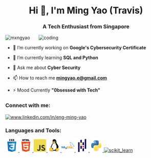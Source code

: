 <h1 align="center">Hi 👋, I'm Ming Yao (Travis) </h1>
<h3 align="center">A Tech Enthusiast from Singapore</h3>
<img align="right" alt="coding" width="400" src="https://media1.tenor.com/images/0660efe82fa3da42ed56eef013171835/tenor.gif?itemid=16596559">

<p align="left"> <img src="https://komarev.com/ghpvc/?username=mxngyao&label=Profile%20views&color=0e75b6&style=flat" alt="mxngyao" /> </p>

- 🔭 I’m currently working on **Google's Cybersecurity Certificate**

- 🌱 I’m currently learning **SQL and Python**

- 💬 Ask me about **Cyber Security**

- 📫 How to reach me **mingyao.e@gmail.com**

- ⚡ Mood Currently **"0bsessed with Tech"**

<h3 align="left">Connect with me:</h3>
<p align="left">
<a href="https://linkedin.com/in/www.linkedin.com/in/eng-ming-yao" target="blank"><img align="center" src="https://raw.githubusercontent.com/rahuldkjain/github-profile-readme-generator/master/src/images/icons/Social/linked-in-alt.svg" alt="www.linkedin.com/in/eng-ming-yao" height="30" width="40" /></a>
</p>

<h3 align="left">Languages and Tools:</h3>
<p align="left"> <a href="https://www.w3schools.com/css/" target="_blank" rel="noreferrer"> <img src="https://raw.githubusercontent.com/devicons/devicon/master/icons/css3/css3-original-wordmark.svg" alt="css3" width="40" height="40"/> </a> <a href="https://www.w3.org/html/" target="_blank" rel="noreferrer"> <img src="https://raw.githubusercontent.com/devicons/devicon/master/icons/html5/html5-original-wordmark.svg" alt="html5" width="40" height="40"/> </a> <a href="https://developer.mozilla.org/en-US/docs/Web/JavaScript" target="_blank" rel="noreferrer"> <img src="https://raw.githubusercontent.com/devicons/devicon/master/icons/javascript/javascript-original.svg" alt="javascript" width="40" height="40"/> </a> <a href="https://www.linux.org/" target="_blank" rel="noreferrer"> <img src="https://raw.githubusercontent.com/devicons/devicon/master/icons/linux/linux-original.svg" alt="linux" width="40" height="40"/> </a> <a href="https://www.mysql.com/" target="_blank" rel="noreferrer"> <img src="https://raw.githubusercontent.com/devicons/devicon/master/icons/mysql/mysql-original-wordmark.svg" alt="mysql" width="40" height="40"/> </a> <a href="https://pandas.pydata.org/" target="_blank" rel="noreferrer"> <img src="https://raw.githubusercontent.com/devicons/devicon/2ae2a900d2f041da66e950e4d48052658d850630/icons/pandas/pandas-original.svg" alt="pandas" width="40" height="40"/> </a> <a href="https://www.python.org" target="_blank" rel="noreferrer"> <img src="https://raw.githubusercontent.com/devicons/devicon/master/icons/python/python-original.svg" alt="python" width="40" height="40"/> </a> <a href="https://scikit-learn.org/" target="_blank" rel="noreferrer"> <img src="https://upload.wikimedia.org/wikipedia/commons/0/05/Scikit_learn_logo_small.svg" alt="scikit_learn" width="40" height="40"/> </a> </p>


